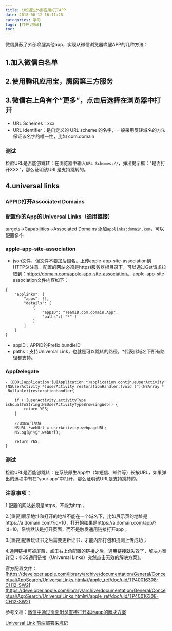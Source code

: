```yaml
---
title: iOS通过外部应用打开APP
date: 2018-06-12 16:11:28
categories: 学习
tags: [打开,唤醒]
toc:
---
```


微信屏蔽了外部唤醒其他app，实现从微信浏览器唤醒APP的几种方法：
## 1.加入微信白名单
## 2.使用腾讯应用宝，魔窗第三方服务
## 3.微信右上角有个“更多”，点击后选择在浏览器中打开
* URL Schemes：xxx
* URL Identifier：是自定义的 URL scheme 的名字，一般采用反转域名的方法保证该名字的唯一性，比如 com.domain
### 测试
检验URL是否能够跳转：在浏览器中输入`URL Schemes://`，弹出提示框："是否打开XXX"，那么证明该URL是支持跳转的。

## 4.universal links
### APPID打开Associated Domains

### 配置你的App的Universal Links（通用链接）
 targets->Capabilities->Associated Domains
 添加`applinks:domain.com`，可以配置多个

### apple-app-site-association
* json文件，但文件不要加后缀名。上传apple-app-site-association到HTTPS(注意：配置的网站必须是https)服务器根目录下，可以通过Get请求拉取到：https://domain.com/apple-app-site-association。
apple-app-site-association文件内容如下：
```
{
    "applinks": {
        "apps": [],
        "details": [
            {
                "appID": "TeamID.com.domain.App",
                "paths":[ "*" ]
            }
        ]
    }
}
```

* appID：APPID的Prefix.bundleID
* paths：支持Universal Link，也就是可以跳转的路径。*代表此域名下所有路径都支持。

### AppDelegate
```
- (BOOL)application:(UIApplication *)application continueUserActivity:(NSUserActivity *)userActivity restorationHandler:(void (^)(NSArray * _Nullable))restorationHandler{

    if (![userActivity.activityType isEqualToString:NSUserActivityTypeBrowsingWeb]) {
        return YES;
    }

    //读取url地址
    NSURL *webUrl = userActivity.webpageURL;
    NSLog(@"%@",webUrl);

    return YES;
}
```

### 测试
检验URL是否能够跳转：在系统原生App中（如短信、邮件等）长按URL，如果弹出的选项中有在“your app”中打开，那么证明该URL是支持跳转的。

### 注意事项：
1.配置的网站必须是https，不能为http；

2.[重要]展示地址和打开的地址不能在一个域名下，比如展示页的地址是https://a.domain.com/?id=10，打开的如果是https://a.domain.com/app/?id=10，系统默认是打开页面，而不是触发通用链接打开app；

3.[重要]配置玩证书之后需要更新证书，才能内部打包和提测上传成功；

4.通用链接可被屏蔽，点击右上角配置的链接之后，通用链接就失效了，解决方案详见：《iOS通用链接（Universal Links）突然点击无效的解决方案》。



官方配置文件：[https://developer.apple.com/library/archive/documentation/General/Conceptual/AppSearch/UniversalLinks.html#//apple_ref/doc/uid/TP40016308-CH12-SW2](https://developer.apple.com/library/archive/documentation/General/Conceptual/AppSearch/UniversalLinks.html#//apple_ref/doc/uid/TP40016308-CH12-SW2)

参考文档：[微信中通过页面(H5)直接打开本地app的解决方案](https://www.cnblogs.com/vipstone/p/7496008.html?utm_source=tuicool&utm_medium=referral)

[Universal Link 前端部署采坑记](http://www.cocoachina.com/ios/20170904/20463.html)
